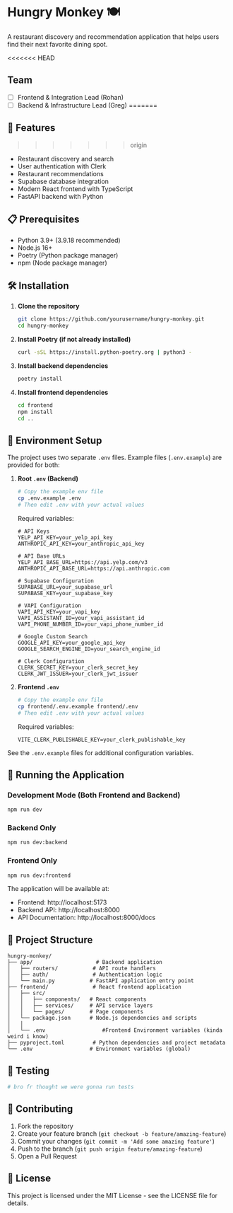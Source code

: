 # Hungry Monkey 🍽️

A restaurant discovery and recommendation application that helps users find their next favorite dining spot.

<<<<<<< HEAD
## Team
- [ ] Frontend & Integration Lead (Rohan)
- [ ] Backend & Infrastructure Lead (Greg)
=======
## 🚀 Features
>>>>>>> origin

- Restaurant discovery and search
- User authentication with Clerk
- Restaurant recommendations
- Supabase database integration
- Modern React frontend with TypeScript
- FastAPI backend with Python

## 📋 Prerequisites

- Python 3.9+ (3.9.18 recommended)
- Node.js 16+
- Poetry (Python package manager)
- npm (Node package manager)

## 🛠️ Installation

1. **Clone the repository**
   ```bash
   git clone https://github.com/yourusername/hungry-monkey.git
   cd hungry-monkey
   ```

2. **Install Poetry (if not already installed)**
   ```bash
   curl -sSL https://install.python-poetry.org | python3 -
   ```

3. **Install backend dependencies**
   ```bash
   poetry install
   ```

4. **Install frontend dependencies**
   ```bash
   cd frontend
   npm install
   cd ..
   ```

## 🔑 Environment Setup

The project uses two separate `.env` files. Example files (`.env.example`) are provided for both:

1. **Root `.env` (Backend)**
   ```bash
   # Copy the example env file
   cp .env.example .env
   # Then edit .env with your actual values
   ```

   Required variables:
   ```plaintext
   # API Keys
   YELP_API_KEY=your_yelp_api_key
   ANTHROPIC_API_KEY=your_anthropic_api_key

   # API Base URLs
   YELP_API_BASE_URL=https://api.yelp.com/v3
   ANTHROPIC_API_BASE_URL=https://api.anthropic.com

   # Supabase Configuration
   SUPABASE_URL=your_supabase_url
   SUPABASE_KEY=your_supabase_key

   # VAPI Configuration
   VAPI_API_KEY=your_vapi_key
   VAPI_ASSISTANT_ID=your_vapi_assistant_id
   VAPI_PHONE_NUMBER_ID=your_vapi_phone_number_id

   # Google Custom Search
   GOOGLE_API_KEY=your_google_api_key
   GOOGLE_SEARCH_ENGINE_ID=your_search_engine_id

   # Clerk Configuration
   CLERK_SECRET_KEY=your_clerk_secret_key
   CLERK_JWT_ISSUER=your_clerk_jwt_issuer
   ```

2. **Frontend `.env`**
   ```bash
   # Copy the example env file
   cp frontend/.env.example frontend/.env
   # Then edit .env with your actual values
   ```

   Required variables:
   ```plaintext
   VITE_CLERK_PUBLISHABLE_KEY=your_clerk_publishable_key
   ```

See the `.env.example` files for additional configuration variables.

## 🚀 Running the Application

### Development Mode (Both Frontend and Backend)
```bash
npm run dev
```

### Backend Only
```bash
npm run dev:backend
```

### Frontend Only
```bash
npm run dev:frontend
```

The application will be available at:
- Frontend: http://localhost:5173
- Backend API: http://localhost:8000
- API Documentation: http://localhost:8000/docs

## 📁 Project Structure

```
hungry-monkey/
├── app/                    # Backend application
│   ├── routers/           # API route handlers
│   ├── auth/              # Authentication logic
│   └── main.py           # FastAPI application entry point
├── frontend/              # React frontend application
│   ├── src/
│   │   ├── components/   # React components
│   │   ├── services/     # API service layers
│   │   └── pages/        # Page components
│   └── package.json      # Node.js dependencies and scripts
│   │   
│   └── .env                  #Frontend Environment variables (kinda weird i know)
├── pyproject.toml         # Python dependencies and project metadata
└── .env                  # Environment variables (global)
```

## 🧪 Testing

```bash
# bro fr thought we were gonna run tests
```

## 🤝 Contributing

1. Fork the repository
2. Create your feature branch (`git checkout -b feature/amazing-feature`)
3. Commit your changes (`git commit -m 'Add some amazing feature'`)
4. Push to the branch (`git push origin feature/amazing-feature`)
5. Open a Pull Request

## 📝 License

This project is licensed under the MIT License - see the LICENSE file for details.